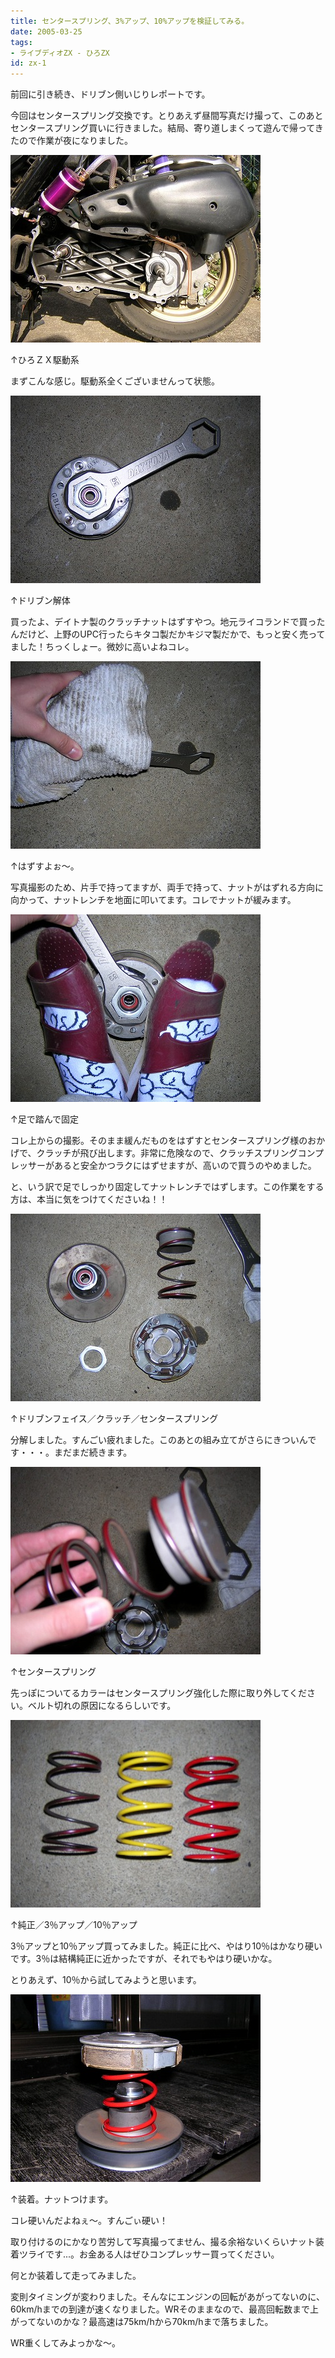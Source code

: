 ```yaml
---
title: センタースプリング、3%アップ、10%アップを検証してみる。
date: 2005-03-25
tags:
- ライブディオZX - ひろZX
id: zx-1
---
```



<p class="sentence">前回に引き続き、ドリブン側いじりレポートです。</p>
<p class="sentence spacing10">今回はセンタースプリング交換です。とりあえず昼間写真だけ撮って、このあとセンタースプリング買いに行きました。結局、寄り道しまくって遊んで帰ってきたので作業が夜になりました。</p>
<div class="center spacing"><img src="/photo/diary/2005.03.25_zx1.jpg" alt=""></div>
<p class="sentence">↑ひろＺＸ駆動系</p>
<p class="sentence spacing10">まずこんな感じ。駆動系全くございませんって状態。</p>
<div class="center spacing"><img src="/photo/diary/2005.03.25_zx2.jpg" alt=""></div>
<p class="sentence">↑ドリブン解体</p>
<p class="sentence spacing10">買ったよ、デイトナ製のクラッチナットはずすやつ。地元ライコランドで買ったんだけど、上野のUPC行ったらキタコ製だかキジマ製だかで、もっと安く売ってました！ちっくしょー。微妙に高いよねコレ。</p>
<div class="center spacing"><img src="/photo/diary/2005.03.25_zx3.jpg" alt=""></div>
<p class="sentence">↑はずすよぉ～。</p>
<p class="sentence spacing10">写真撮影のため、片手で持ってますが、両手で持って、ナットがはずれる方向に向かって、ナットレンチを地面に叩いてます。コレでナットが緩みます。</p>
<div class="center spacing"><img src="/photo/diary/2005.03.25_zx4.jpg" alt=""></div>
<p class="sentence">↑足で踏んで固定</p>
<p class="sentence">コレ上からの撮影。そのまま緩んだものをはずすとセンタースプリング様のおかげで、クラッチが飛び出します。非常に危険なので、クラッチスプリングコンプレッサーがあると安全かつラクにはずせますが、高いので買うのやめました。</p>
<p class="sentence spacing10">と、いう訳で足でしっかり固定してナットレンチではずします。この作業をする方は、本当に気をつけてくださいね！！</p>
<div class="center spacing"><img src="/photo/diary/2005.03.25_zx5.jpg" alt=""></div>
<p class="sentence">↑ドリブンフェイス／クラッチ／センタースプリング</p>
<p class="sentence spacing10">分解しました。すんごい疲れました。このあとの組み立てがさらにきついんです・・・。まだまだ続きます。</p>
<div class="center spacing"><img src="/photo/diary/2005.03.25_zx6.jpg" alt=""></div>
<p class="sentence">↑センタースプリング</p>
<p class="sentence spacing10">先っぽについてるカラーはセンタースプリング強化した際に取り外してください。ベルト切れの原因になるらしいです。</p>
<div class="center spacing"><img src="/photo/diary/2005.03.25_zx7.jpg" alt=""></div>
<p class="sentence">↑純正／3％アップ／10％アップ</p>
<p class="sentence">3％アップと10％アップ買ってみました。純正に比べ、やはり10％はかなり硬いです。3％は結構純正に近かったですが、それでもやはり硬いかな。</p>
<p class="sentence spacing10">とりあえず、10％から試してみようと思います。</p>
<div class="center spacing"><img src="/photo/diary/2005.03.25_zx8.jpg" alt=""></div>
<p class="sentence">↑装着。ナットつけます。</p>
<p class="sentence">コレ硬いんだよねぇ～。すんごぃ硬い！</p>
<p class="sentence">取り付けるのにかなり苦労して写真撮ってません、撮る余裕ないくらいナット装着ツライです...。お金ある人はぜひコンプレッサー買ってください。</p>
<p class="sentence">何とか装着して走ってみました。</p>
<p class="sentence">変則タイミングが変わりました。そんなにエンジンの回転があがってないのに、60km/hまでの到達が速くなりました。WRそのままなので、最高回転数まで上がってないのかな？最高速は75km/hから70km/hまで落ちました。</p>
<p class="sentence">WR重くしてみよっかな～。</p>
